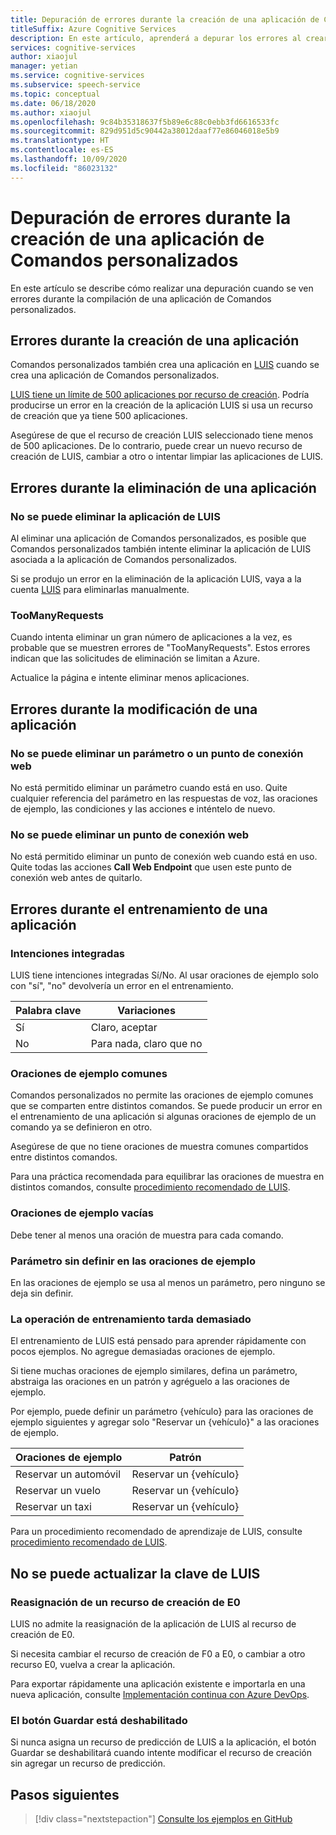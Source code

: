 ```yaml
---
title: Depuración de errores durante la creación de una aplicación de Comandos personalizados (versión preliminar)
titleSuffix: Azure Cognitive Services
description: En este artículo, aprenderá a depurar los errores al crear una aplicación de Comandos personalizados.
services: cognitive-services
author: xiaojul
manager: yetian
ms.service: cognitive-services
ms.subservice: speech-service
ms.topic: conceptual
ms.date: 06/18/2020
ms.author: xiaojul
ms.openlocfilehash: 9c84b35318637f5b89e6c88c0ebb3fd6616533fc
ms.sourcegitcommit: 829d951d5c90442a38012daaf77e86046018e5b9
ms.translationtype: HT
ms.contentlocale: es-ES
ms.lasthandoff: 10/09/2020
ms.locfileid: "86023132"
---
```

# <a name="debug-errors-when-authoring-a-custom-commands-application"></a>Depuración de errores durante la creación de una aplicación de Comandos personalizados

En este artículo se describe cómo realizar una depuración cuando se ven errores durante la compilación de una aplicación de Comandos personalizados. 

## <a name="errors-when-creating-an-application"></a>Errores durante la creación de una aplicación
Comandos personalizados también crea una aplicación en [LUIS](https://www.luis.ai/) cuando se crea una aplicación de Comandos personalizados. 

[LUIS tiene un límite de 500 aplicaciones por recurso de creación](https://docs.microsoft.com/azure/cognitive-services/luis/luis-limits). Podría producirse un error en la creación de la aplicación LUIS si usa un recurso de creación que ya tiene 500 aplicaciones. 

Asegúrese de que el recurso de creación LUIS seleccionado tiene menos de 500 aplicaciones. De lo contrario, puede crear un nuevo recurso de creación de LUIS, cambiar a otro o intentar limpiar las aplicaciones de LUIS.  

## <a name="errors-when-deleting-an-application"></a>Errores durante la eliminación de una aplicación
### <a name="cant-delete-luis-application"></a>No se puede eliminar la aplicación de LUIS
Al eliminar una aplicación de Comandos personalizados, es posible que Comandos personalizados también intente eliminar la aplicación de LUIS asociada a la aplicación de Comandos personalizados.

Si se produjo un error en la eliminación de la aplicación LUIS, vaya a la cuenta [LUIS](https://www.luis.ai/) para eliminarlas manualmente.

### <a name="toomanyrequests"></a>TooManyRequests
Cuando intenta eliminar un gran número de aplicaciones a la vez, es probable que se muestren errores de "TooManyRequests". Estos errores indican que las solicitudes de eliminación se limitan a Azure. 

Actualice la página e intente eliminar menos aplicaciones.

## <a name="errors-when-modifying-an-application"></a>Errores durante la modificación de una aplicación

### <a name="cant-delete-a-parameter-or-a-web-endpoint"></a>No se puede eliminar un parámetro o un punto de conexión web
No está permitido eliminar un parámetro cuando está en uso. Quite cualquier referencia del parámetro en las respuestas de voz, las oraciones de ejemplo, las condiciones y las acciones e inténtelo de nuevo.

### <a name="cant-delete-a-web-endpoint"></a>No se puede eliminar un punto de conexión web
No está permitido eliminar un punto de conexión web cuando está en uso. Quite todas las acciones **Call Web Endpoint** que usen este punto de conexión web antes de quitarlo.

## <a name="errors-when-training-an-application"></a>Errores durante el entrenamiento de una aplicación
### <a name="built-in-intents"></a>Intenciones integradas
LUIS tiene intenciones integradas Sí/No. Al usar oraciones de ejemplo solo con "sí", "no" devolvería un error en el entrenamiento. 

| Palabra clave | Variaciones | 
| ------- | --------- | 
| Sí | Claro, aceptar |
| No | Para nada, claro que no | 

### <a name="common-sample-sentences"></a>Oraciones de ejemplo comunes
Comandos personalizados no permite las oraciones de ejemplo comunes que se comparten entre distintos comandos. Se puede producir un error en el entrenamiento de una aplicación si algunas oraciones de ejemplo de un comando ya se definieron en otro. 

Asegúrese de que no tiene oraciones de muestra comunes compartidos entre distintos comandos. 

Para una práctica recomendada para equilibrar las oraciones de muestra en distintos comandos, consulte [procedimiento recomendado de LUIS](https://docs.microsoft.com/azure/cognitive-services/luis/luis-concept-best-practices).

### <a name="empty-sample-sentences"></a>Oraciones de ejemplo vacías
Debe tener al menos una oración de muestra para cada comando.

### <a name="undefined-parameter-in-sample-sentences"></a>Parámetro sin definir en las oraciones de ejemplo
En las oraciones de ejemplo se usa al menos un parámetro, pero ninguno se deja sin definir.

### <a name="training-takes-too-long"></a>La operación de entrenamiento tarda demasiado
El entrenamiento de LUIS está pensado para aprender rápidamente con pocos ejemplos. No agregue demasiadas oraciones de ejemplo. 

Si tiene muchas oraciones de ejemplo similares, defina un parámetro, abstraiga las oraciones en un patrón y agréguelo a las oraciones de ejemplo.

Por ejemplo, puede definir un parámetro {vehículo} para las oraciones de ejemplo siguientes y agregar solo "Reservar un {vehículo}" a las oraciones de ejemplo.

| Oraciones de ejemplo | Patrón | 
| ------- | ------- | 
| Reservar un automóvil | Reservar un {vehículo} | 
| Reservar un vuelo | Reservar un {vehículo} |
| Reservar un taxi | Reservar un {vehículo} |

Para un procedimiento recomendado de aprendizaje de LUIS, consulte [procedimiento recomendado de LUIS](https://docs.microsoft.com/azure/cognitive-services/luis/luis-concept-best-practices).

## <a name="cant-update-luis-key"></a>No se puede actualizar la clave de LUIS
### <a name="reassign-to-e0-authoring-resource"></a>Reasignación de un recurso de creación de E0
LUIS no admite la reasignación de la aplicación de LUIS al recurso de creación de E0.

Si necesita cambiar el recurso de creación de F0 a E0, o cambiar a otro recurso E0, vuelva a crear la aplicación. 

Para exportar rápidamente una aplicación existente e importarla en una nueva aplicación, consulte [Implementación continua con Azure DevOps](./how-to-custom-commands-deploy-cicd.md).

### <a name="save-button-is-disabled"></a>El botón Guardar está deshabilitado
Si nunca asigna un recurso de predicción de LUIS a la aplicación, el botón Guardar se deshabilitará cuando intente modificar el recurso de creación sin agregar un recurso de predicción.

## <a name="next-steps"></a>Pasos siguientes

> [!div class="nextstepaction"]
> [Consulte los ejemplos en GitHub](https://aka.ms/speech/cc-samples)
